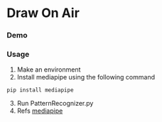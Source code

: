 # Draw On Air
### Demo
### Usage 
1. Make an environment
2. Install mediapipe using the following command
```
pip install mediapipe
``` 
3. Run PatternRecognizer.py
4. Refs
[mediapipe](https://google.github.io/mediapipe/)